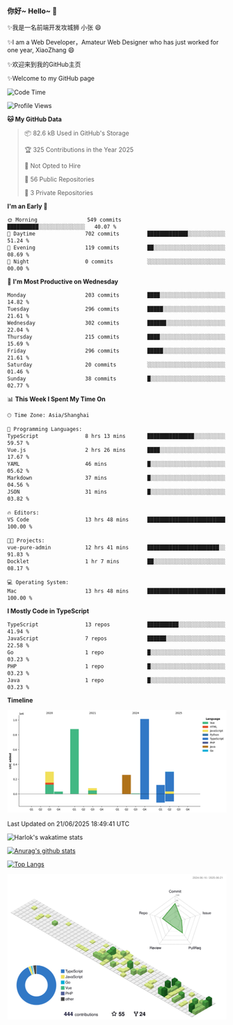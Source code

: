 ### 你好~ Hello~ 👋

✨我是一名前端开发攻城狮 小张 😄

✨I am a Web Developer，Amateur Web Designer who has just worked for one year, XiaoZhang 😄

✨欢迎来到我的GitHub主页

✨Welcome to my GitHub page
<!--
**7148505/7148505** is a ✨ _special_ ✨ repository because its `README.md` (this file) appears on your GitHub profile.

Here are some ideas to get you started:

- 🔭 I’m currently working on ...
- 🌱 I’m currently learning ...
- 👯 I’m looking to collaborate on ...
- 🤔 I’m looking for help with ...
- 💬 Ask me about ...
- 📫 How to reach me: ...
- 😄 Pronouns: ...
- ⚡ Fun fact: ...
-->

<!--START_SECTION:waka-->
![Code Time](http://img.shields.io/badge/Code%20Time-2%2C720%20hrs%207%20mins-blue)

![Profile Views](http://img.shields.io/badge/Profile%20Views-2-blue)

**🐱 My GitHub Data** 

> 📦 82.6 kB Used in GitHub's Storage 
 > 
> 🏆 325 Contributions in the Year 2025
 > 
> 🚫 Not Opted to Hire
 > 
> 📜 56 Public Repositories 
 > 
> 🔑 3 Private Repositories 
 > 
**I'm an Early 🐤** 

```text
🌞 Morning                549 commits         ██████████░░░░░░░░░░░░░░░   40.07 % 
🌆 Daytime                702 commits         █████████████░░░░░░░░░░░░   51.24 % 
🌃 Evening                119 commits         ██░░░░░░░░░░░░░░░░░░░░░░░   08.69 % 
🌙 Night                  0 commits           ░░░░░░░░░░░░░░░░░░░░░░░░░   00.00 % 
```
📅 **I'm Most Productive on Wednesday** 

```text
Monday                   203 commits         ████░░░░░░░░░░░░░░░░░░░░░   14.82 % 
Tuesday                  296 commits         █████░░░░░░░░░░░░░░░░░░░░   21.61 % 
Wednesday                302 commits         ██████░░░░░░░░░░░░░░░░░░░   22.04 % 
Thursday                 215 commits         ████░░░░░░░░░░░░░░░░░░░░░   15.69 % 
Friday                   296 commits         █████░░░░░░░░░░░░░░░░░░░░   21.61 % 
Saturday                 20 commits          ░░░░░░░░░░░░░░░░░░░░░░░░░   01.46 % 
Sunday                   38 commits          █░░░░░░░░░░░░░░░░░░░░░░░░   02.77 % 
```


📊 **This Week I Spent My Time On** 

```text
🕑︎ Time Zone: Asia/Shanghai

💬 Programming Languages: 
TypeScript               8 hrs 13 mins       ███████████████░░░░░░░░░░   59.57 % 
Vue.js                   2 hrs 26 mins       ████░░░░░░░░░░░░░░░░░░░░░   17.67 % 
YAML                     46 mins             █░░░░░░░░░░░░░░░░░░░░░░░░   05.62 % 
Markdown                 37 mins             █░░░░░░░░░░░░░░░░░░░░░░░░   04.56 % 
JSON                     31 mins             █░░░░░░░░░░░░░░░░░░░░░░░░   03.82 % 

🔥 Editors: 
VS Code                  13 hrs 48 mins      █████████████████████████   100.00 % 

🐱‍💻 Projects: 
vue-pure-admin           12 hrs 41 mins      ███████████████████████░░   91.83 % 
Docklet                  1 hr 7 mins         ██░░░░░░░░░░░░░░░░░░░░░░░   08.17 % 

💻 Operating System: 
Mac                      13 hrs 48 mins      █████████████████████████   100.00 % 
```

**I Mostly Code in TypeScript** 

```text
TypeScript               13 repos            ██████████░░░░░░░░░░░░░░░   41.94 % 
JavaScript               7 repos             ██████░░░░░░░░░░░░░░░░░░░   22.58 % 
Go                       1 repo              █░░░░░░░░░░░░░░░░░░░░░░░░   03.23 % 
PHP                      1 repo              █░░░░░░░░░░░░░░░░░░░░░░░░   03.23 % 
Java                     1 repo              █░░░░░░░░░░░░░░░░░░░░░░░░   03.23 % 
```



**Timeline**

![Lines of Code chart](https://raw.githubusercontent.com/littleCareless/littleCareless/master/assets/bar_graph.png)


 Last Updated on 21/06/2025 18:49:41 UTC
<!--END_SECTION:waka-->
![Harlok's wakatime stats](https://github-readme-stats.vercel.app/api/wakatime?username=littleCareless)

[![Anurag's github stats](https://github-readme-stats.vercel.app/api?username=littleCareless)](https://github.com/anuraghazra/github-readme-stats)

[![Top Langs](https://github-readme-stats.vercel.app/api/top-langs/?username=littleCareless&layout=compact)](https://github.com/anuraghazra/github-readme-stats)

![](./profile-3d-contrib/profile-green-animate.svg)
